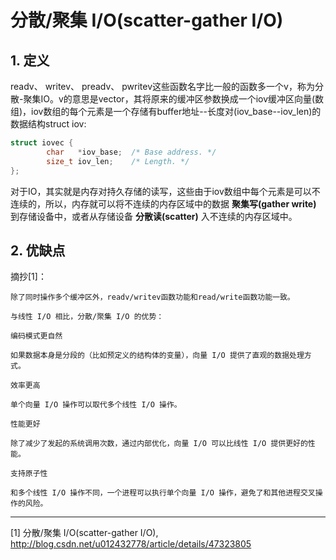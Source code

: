 # 分散/聚集 I/O(scatter-gather I/O)


## 1. 定义
readv、 writev、 preadv、 pwritev这些函数名字比一般的函数多一个v，称为分散-聚集IO。v的意思是vector，其将原来的缓冲区参数换成一个iov缓冲区向量(数组)，iov数组的每个元素是一个存储有buffer地址--长度对(iov_base--iov_len)的数据结构struct iov:

```cpp
struct iovec {
        char   *iov_base;  /* Base address. */
        size_t iov_len;    /* Length. */
};
```

对于IO，其实就是内存对持久存储的读写，这些由于iov数组中每个元素是可以不连续的，所以，内存就可以将不连续的内存区域中的数据 **聚集写(gather write)** 到存储设备中，或者从存储设备 **分散读(scatter)** 入不连续的内存区域中。

## 2. 优缺点

摘抄[1]：
```
除了同时操作多个缓冲区外，readv/writev函数功能和read/write函数功能一致。

与线性 I/O 相比，分散/聚集 I/O 的优势：

编码模式更自然

如果数据本身是分段的（比如预定义的结构体的变量），向量 I/O 提供了直观的数据处理方式。

效率更高

单个向量 I/O 操作可以取代多个线性 I/O 操作。

性能更好

除了减少了发起的系统调用次数，通过内部优化，向量 I/O 可以比线性 I/O 提供更好的性能。

支持原子性

和多个线性 I/O 操作不同，一个进程可以执行单个向量 I/O 操作，避免了和其他进程交叉操作的风险。
```

---

[1] 分散/聚集 I/O(scatter-gather I/O), http://blog.csdn.net/u012432778/article/details/47323805